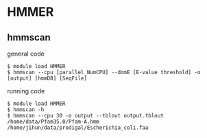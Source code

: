 # HMMER
## hmmscan
general code
```
$ module load HMMER
$ hmmscan --cpu [parallel_NumCPU] --domE [E-value threshold] -o [output] [hmmDB] [SeqFile] 
```

running code
```
$ module load HMMER
$ hmmscan -h 
$ hmmscan --cpu 30 -o output --tblout output.tblout  /home/data/Pfam35.0/Pfam-A.hmm /home/jihun/data/prodigal/Escherichia_coli.faa
```
